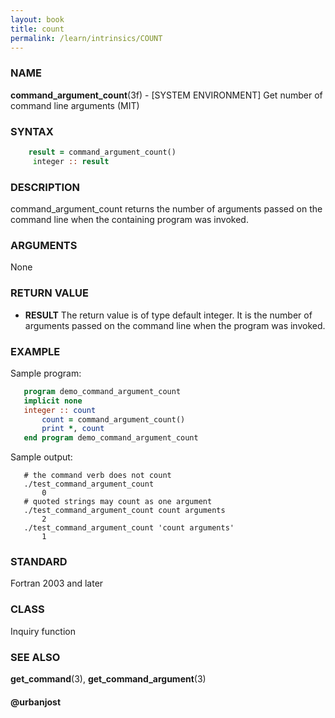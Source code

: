 ```yaml
---
layout: book
title: count
permalink: /learn/intrinsics/COUNT
---
```

### NAME

**command\_argument\_count**(3f) - \[SYSTEM ENVIRONMENT\] Get number of command line arguments
(MIT)

### SYNTAX


```fortran
    result = command_argument_count()
     integer :: result
```

### DESCRIPTION

command\_argument\_count returns the number of arguments passed on the
command line when the containing program was invoked.

### ARGUMENTS

None

### RETURN VALUE

  - **RESULT**
    The return value is of type default integer. It is the number of
    arguments passed on the command line when the program was invoked.

### EXAMPLE

Sample program:

```fortran
   program demo_command_argument_count
   implicit none
   integer :: count
       count = command_argument_count()
       print *, count
   end program demo_command_argument_count
```

Sample output:

```
   # the command verb does not count
   ./test_command_argument_count
       0
   # quoted strings may count as one argument
   ./test_command_argument_count count arguments
       2
   ./test_command_argument_count 'count arguments'
       1
```

### STANDARD

Fortran 2003 and later

### CLASS

Inquiry function

### SEE ALSO

**get\_command**(3), **get\_command\_argument**(3)

#### @urbanjost
